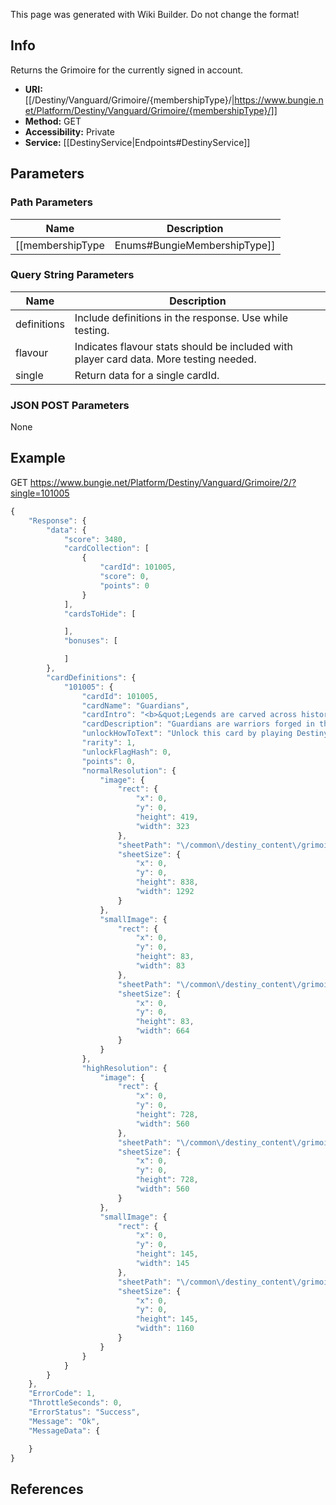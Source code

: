 <span class="wiki-builder">This page was generated with Wiki Builder. Do not change the format!</span>

## Info
Returns the Grimoire for the currently signed in account.
* **URI:** [[/Destiny/Vanguard/Grimoire/{membershipType}/|https://www.bungie.net/Platform/Destiny/Vanguard/Grimoire/{membershipType}/]]
* **Method:** GET
* **Accessibility:** Private
* **Service:** [[DestinyService|Endpoints#DestinyService]]

## Parameters
### Path Parameters
Name | Description
---- | -----------
[[membershipType|Enums#BungieMembershipType]] | A valid Bungie.net membershipType.

### Query String Parameters
Name | Description
---- | -----------
definitions | Include definitions in the response. Use while testing.
flavour | Indicates flavour stats should be included with player card data. More testing needed.
single | Return data for a single cardId.

### JSON POST Parameters
None

## Example
GET https://www.bungie.net/Platform/Destiny/Vanguard/Grimoire/2/?single=101005
```javascript
{
    "Response": {
        "data": {
            "score": 3480,
            "cardCollection": [
                {
                    "cardId": 101005,
                    "score": 0,
                    "points": 0
                }
            ],
            "cardsToHide": [

            ],
            "bonuses": [

            ]
        },
        "cardDefinitions": {
            "101005": {
                "cardId": 101005,
                "cardName": "Guardians",
                "cardIntro": "<b>&quot;Legends are carved across history by the brave.&quot;<\/b>",
                "cardDescription": "Guardians are warriors forged in the Traveler&#39;s Light, a final hope in a universe falling into Darkness.<br\/><br\/>\nChosen from the dead by the Traveler&#39;s Ghosts, Guardians are those rare few able to wield the Light as a weapon. For centuries they have defended the City. But that defense cannot hold forever.<br\/><br\/>\nNow, with the Darkness rising again, the time has come to retake our lost worlds. The Guardians who lead the way will save humanity - and become legend.",
                "unlockHowToText": "Unlock this card by playing Destiny.",
                "rarity": 1,
                "unlockFlagHash": 0,
                "points": 0,
                "normalResolution": {
                    "image": {
                        "rect": {
                            "x": 0,
                            "y": 0,
                            "height": 419,
                            "width": 323
                        },
                        "sheetPath": "\/common\/destiny_content\/grimoire\/images\/Classes-csprites_d1fdb3b82ef2fccdc9619346ee0bb09e.jpg",
                        "sheetSize": {
                            "x": 0,
                            "y": 0,
                            "height": 838,
                            "width": 1292
                        }
                    },
                    "smallImage": {
                        "rect": {
                            "x": 0,
                            "y": 0,
                            "height": 83,
                            "width": 83
                        },
                        "sheetPath": "\/common\/destiny_content\/grimoire\/images\/Classes-csprites-sm_572c6179bebaf61f87ab21b188386d01.jpg",
                        "sheetSize": {
                            "x": 0,
                            "y": 0,
                            "height": 83,
                            "width": 664
                        }
                    }
                },
                "highResolution": {
                    "image": {
                        "rect": {
                            "x": 0,
                            "y": 0,
                            "height": 728,
                            "width": 560
                        },
                        "sheetPath": "\/common\/destiny_content\/grimoire\/hr_images\/101005_5c51debee5418264ebc94bac161f42c2.jpg",
                        "sheetSize": {
                            "x": 0,
                            "y": 0,
                            "height": 728,
                            "width": 560
                        }
                    },
                    "smallImage": {
                        "rect": {
                            "x": 0,
                            "y": 0,
                            "height": 145,
                            "width": 145
                        },
                        "sheetPath": "\/common\/destiny_content\/grimoire\/hr_images\/Classes-csprites-sm_000c72c7cff77c1c5844ca8c813fd2c0.jpg",
                        "sheetSize": {
                            "x": 0,
                            "y": 0,
                            "height": 145,
                            "width": 1160
                        }
                    }
                }
            }
        }
    },
    "ErrorCode": 1,
    "ThrottleSeconds": 0,
    "ErrorStatus": "Success",
    "Message": "Ok",
    "MessageData": {

    }
}
```

## References
